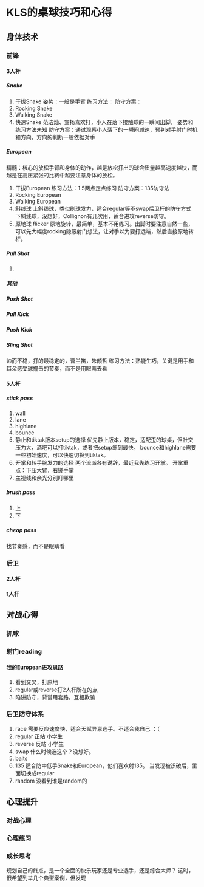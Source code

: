 # KLS的桌球技巧和心得
## 身体技术
### 前锋
#### 3人杆
##### Snake
1. 干拔Snake
姿势：一般是手臂
练习方法：
防守方案：
2. Rocking Snake
4. Walking Snake
5. 快速Snake
范洁灿、宣扬喜欢打，小人在落下接触球的一瞬间出脚，
姿势和练习方法未知
防守方案：通过观察小人落下的一瞬间减速，预判对手射门时机和方向，方向的判断一般依据对手
##### European
精髓：核心的放松手臂和身体的动作，越是放松打出的球会质量越高速度越快，而越是在高压紧张的比赛中越要注意身体的放松。
1. 干拔European
练习方法：1 5两点定点练习
防守方案：135防守法
2. Rocking European
3. Walking European
4. 斜线球
上斜线球，类似刷球发力，适合regular等不swap后卫杆的防守方式
下斜线球，没想好，Collignon有几次用，适合进攻reverse防守。
5. 原地球 flicker
原地旋转，最简单，基本不用练习。出脚时要注意自然一些，可以先大幅度rocking隐蔽射门想法，让对手以为要打远端，然后直接原地转杆。
##### Pull Shot
1. 
##### 其他
##### Push Shot
##### Pull Kick
##### Push Kick
##### Sling Shot
帅而不稳，打的最稳定的，曹兰笛，朱颜哲
练习方法：熟能生巧，关键是用手和耳朵感受球撞击的节奏，而不是用眼睛去看
#### 5人杆
##### stick pass
1. wall
2. lane
3. highlane
4. bounce
5. 静止和tiktak版本setup的选择
优先静止版本，稳定，适配歪的球桌，但社交压力大，酒吧可以打tiktak，或者把setup练到最快。
bounce和highlane需要一些初始速度，可以快速切换到tiktak。
6. 开掌和转手腕发力的选择
两个流派各有说辞，最近我先练习开掌。
开掌重点：下压大臂，右搓手掌
7. 主视线和余光分别盯哪里

##### brush pass
1. 上
2. 下

##### cheap pass
找节奏感，而不是眼睛看

### 后卫
#### 2人杆
#### 1人杆

## 对战心得
### 抓球
### 射门reading
#### 我的European进攻思路
1. 看到交叉，打原地
2. regular或reverse打2人杆所在的点
3. 陷阱防守，背谱用套路，互相欺骗
### 后卫防守体系
1. race 需要反应速度快，适合天赋异禀选手。不适合我自己 ：（
2. regular 正站 小学生
3. reverse 反站 小学生
4. swap
什么时候选这个？没想好。
5. baits
6. 135
适合防中低手Snake和European，他们喜欢射135。
当发现被识破后，里面切换成regular
7. random
没看到谁是random的
## 心理提升
### 对战心理
### 心理练习
### 成长思考
规划自己的终点，是一个全面的快乐玩家还是专业选手，还是综合大师？
这时，很希望列举几个典型案例，但发现
## 